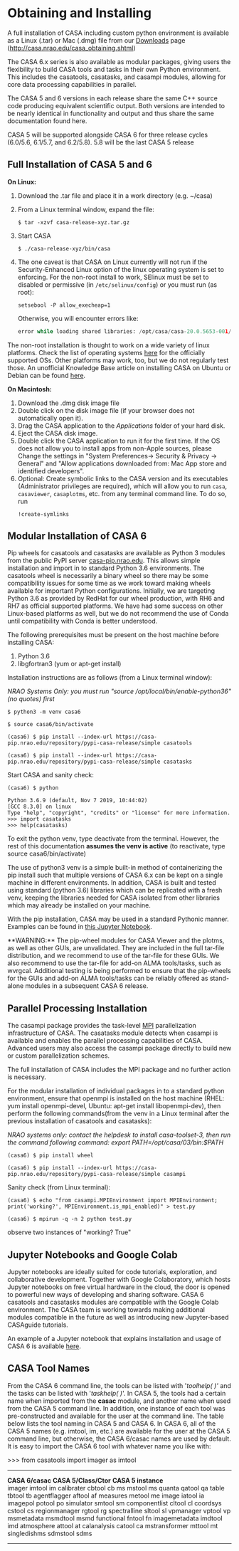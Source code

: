 

# Obtaining and Installing 

A full installation of CASA including custom python environment is available as a Linux (.tar) or Mac (.dmg) file from our [Downloads](http://casa.nrao.edu/casa_obtaining.shtml) page (<http://casa.nrao.edu/casa_obtaining.shtml>)

The CASA 6.x series is also available as modular packages, giving users the flexibility to build CASA tools and tasks in their own Python environment. This includes the casatools, casatasks, and casampi modules, allowing for core data processing capabilities in parallel.

The CASA 5 and 6 versions in each release share the same C++ source code producing equivalent scientific output.  Both versions are intended to be nearly identical in functionality and output and thus share the same documentation found here. 

<div class="alert alert-info">
CASA 5 will be supported alongside CASA 6 for three release cycles (6.0/5.6, 6.1/5.7, and 6.2/5.8).  5.8 will be the last CASA 5 release
</div>

 

## Full Installation of CASA 5 and 6

**On Linux:** 

1.  Download the .tar file and place it in a work directory (e.g. \~/casa)

2.  From a Linux terminal window, expand the file:
    ```
    $ tar -xzvf casa-release-xyz.tar.gz
    ```

3.  Start CASA
    ```
    $ ./casa-release-xyz/bin/casa
    ```

4.  The one caveat is that CASA on Linux currently will not run if the Security-Enhanced Linux option of the linux operating system is set to enforcing. For the non-root install to work, SElinux must be set to disabled or permissive (in `/etc/selinux/config`) or you must run (as root):

    ```
    setsebool -P allow_execheap=1
    ```

     Otherwise, you will encounter errors like:

    ```python
    error while loading shared libraries: /opt/casa/casa-20.0.5653-001/lib/liblapack.so.3.1.1: cannot restore segment prot after reloc: Permission denied
    ```

The non-root installation is thought to work on a wide variety of linux platforms. Check the list of operating systems [here](https://casa.nrao.edu/../casa_obtaining.shtml) for the officially supported OSs. Other platforms may work, too, but we do not regularly test those.  An unofficial Knowledge Base article on installing CASA on Ubuntu or Debian can be found [here](https://casa.nrao.edu/casadocs-devel/stable/memo-series/casa-knowledgebase/installing_casa_ubuntu_debian.pdf).

 

**On Macintosh:**

1.  Download the .dmg disk image file
2.  Double click on the disk image file (if your browser does not automatically open it).
3.  Drag the CASA application to the *Applications* folder of your hard disk.
4.  Eject the CASA disk image.
5.  Double click the CASA application to run it for the first time. If the OS does not allow you to install apps from non-Apple sources, please Change the settings in \"System Preferences-\> Security & Privacy -\> General\" and \"Allow applications downloaded from: Mac App store and identified developers\".
6.  Optional: Create symbolic links to the CASA version and its executables (Administrator privileges are required), which will allow you to run `casa`, `casaviewer`, `casaplotms`, etc. from any terminal command line. To do so, run 
    ```
    !create-symlinks 
    ```

 

## Modular Installation of CASA 6

Pip wheels for casatools and casatasks are available as Python 3 modules from the public PyPI server [casa-pip.nrao.edu](http://casa-pip.nrao.edu). This allows simple installation and import in to standard Python 3.6 environments. The casatools wheel is necessarily a binary wheel so there may be some compatibility issues for some time as we work toward making wheels available for important Python configurations. Initially, we are targeting Python 3.6 as provided by RedHat for our wheel production, with RH6 and RH7 as official supported platforms. We have had some success on other Linux-based platforms as well, but we do not recommend the use of Conda until compatibility with Conda is better understood.

The following prerequisites must be present on the host machine before installing CASA:

1.  Python 3.6
2.  libgfortran3 (yum or apt-get install)

Installation instructions are as follows (from a Linux terminal window):

*NRAO Systems Only: you must run \"source /opt/local/bin/enable-python36\" (no quotes) first*

```
$ python3 -m venv casa6

$ source casa6/bin/activate

(casa6) $ pip install --index-url https://casa-pip.nrao.edu/repository/pypi-casa-release/simple casatools

(casa6) $ pip install --index-url https://casa-pip.nrao.edu/repository/pypi-casa-release/simple casatasks
```

Start CASA and sanity check:

```
(casa6) $ python

Python 3.6.9 (default, Nov 7 2019, 10:44:02) 
[GCC 8.3.0] on linux
Type "help", "copyright", "credits" or "license" for more information.
>>> import casatasks
>>> help(casatasks)
```

To exit the python venv, type deactivate from the terminal.  However, the rest of this documentation **assumes the venv is active** (to reactivate, type source casa6/bin/activate)

The use of python3 venv is a simple built-in method of containerizing the pip install such that multiple versions of CASA 6.x can be kept on a single machine in different environments. In addition, CASA is built and tested using standard (python 3.6) libraries which can be replicated with a fresh venv, keeping the libraries needed for CASA isolated from other libraries which may already be installed on your machine.

With the pip installation, CASA may be used in a standard Pythonic manner. Examples can be found in [this Jupyter Notebook](https://colab.research.google.com/github/casangi/examples/blob/master/casa6/CASA6_demo.ipynb).

<div class="alert alert-warning">
**WARNING:** The pip-wheel modules for CASA Viewer and the plotms, as well as other GUIs, are unvalidated. They are included in the full tar-file distribution, and we recommend to use of the tar-file for these GUIs. We also recommend to use the tar-file for add-on ALMA tools/tasks, such as wvrgcal. Additional testing is being performed to ensure that the pip-wheels for the GUIs and add-on ALMA tools/tasks can be reliably offered as stand-alone modules in a subsequent CASA 6 release.
</div>

 

## Parallel Processing Installation

The casampi package provides the task-level [MPI](https://en.wikipedia.org/wiki/Message_Passing_Interface) parallelization infrastructure of CASA.  The casatasks module detects when casampi is available and enables the parallel processing capabilities of CASA. Advanced users may also access the casampi package directly to build new or custom parallelization schemes.

The full installation of CASA includes the MPI package and no further action is necessary. 

For the modular installation of individual packages in to a standard python environment, ensure that openmpi is installed on the host machine (RHEL: yum install openmpi-devel, Ubuntu: apt-get install libopenmpi-dev), then perform the following commands(from the venv in a Linux terminal after the previous installation of casatools and casatasks):

*NRAO systems only: contact the helpdesk to install casa-toolset-3, then run the command following command: export PATH=/opt/casa/03/bin:\$PATH*

```
(casa6) $ pip install wheel

(casa6) $ pip install --index-url https://casa-pip.nrao.edu/repository/pypi-casa-release/simple casampi
```

Sanity check (from Linux terminal):

```
(casa6) $ echo "from casampi.MPIEnvironment import MPIEnvironment; print('working?', MPIEnvironment.is_mpi_enabled)" > test.py

(casa6) $ mpirun -q -n 2 python test.py
```

observe two instances of \"working? True\"

 

## Jupyter Notebooks and Google Colab

<div>

<div>

Jupyter notebooks are ideally suited for code tutorials, exploration, and collaborative development. Together with Google Colaboratory, which hosts Jupyter notebooks on free virtual hardware in the cloud, the door is opened to powerful new ways of developing and sharing software. CASA 6 casatools and casatasks modules are compatible with the Google Colab environment.  The CASA team is working towards making additional modules compatible in the future as well as introducing new Jupyter-based CASAguide tutorials.

An example of a Jupyter notebook that explains installation and usage of CASA 6 is available [here](https://colab.research.google.com/github/casangi/examples/blob/master/casa6/CASA6_demo.ipynb).

</div>

</div>

 

## CASA Tool Names

From the CASA 6 command line, the tools can be listed with \'*toolhelp( )\'*  and the tasks can be listed with \'*taskhelp( )*\'. In CASA 5, the tools had a certain name when imported from the **casac** module, and another name when used from the CASA 5 command line. In addition, one instance of each tool was pre-constructed and available for the user at the command line. The table below lists the tool naming in CASA 5 and CASA 6. In CASA 6, all of the CASA 5 names (e.g. imtool, im, etc.) are available for the user at the CASA 5 command line, but otherwise, the CASA 6/casac names are used by default. It is easy to import the CASA 6 tool with whatever name you like with:

\>\>\> from casatools import imager as imtool

  ---------------------------------------------- --------------------------------------------------- -------------------------------------------------
  **CASA 6/casac**                               **CASA 5/Class/Ctor**                               **CASA 5 instance**                            
  imager                                         imtool                                              im
  calibrater                                     cbtool                                              cb
  ms                                             mstool                                              ms
  quanta                                         qatool                                              qa
  table                                          tbtool                                              tb
  agentflagger                                   aftool                                              af
  measures                                       metool                                              me
  image                                          iatool                                              ia
  imagepol                                       potool                                              po
  simulator                                      smtool                                              sm
  componentlist                                  cltool                                              cl
  coordsys                                       cstool                                              cs
  regionmanager                                  rgtool                                              rg
  spectralline                                   sltool                                              sl
  vpmanager                                      vptool                                              vp
  msmetadata                                     msmdtool                                            msmd
  functional                                     fntool                                              fn
  imagemetadata                                  imdtool                                             imd
  atmosphere                                     attool                                              at
  calanalysis                                    catool                                              ca
  mstransformer                                  mttool                                              mt
  singledishms                                   sdmstool                                            sdms
  ---------------------------------------------- --------------------------------------------------- -------------------------------------------------

 


